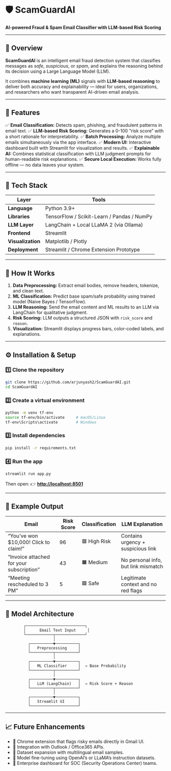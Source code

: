 # 🛡️ ScamGuardAI

**AI-powered Fraud & Spam Email Classifier with LLM-based Risk Scoring**

---

## 📖 Overview

**ScamGuardAI** is an intelligent email fraud detection system that classifies messages as *safe*, *suspicious*, or *spam*, and explains the reasoning behind its decision using a Large Language Model (LLM).

It combines **machine learning (ML)** signals with **LLM-based reasoning** to deliver both accuracy and explainability — ideal for users, organizations, and researchers who want transparent AI-driven email analysis.

---

## 🎯 Features

✅ **Email Classification:** Detects spam, phishing, and fraudulent patterns in email text.
✅ **LLM-based Risk Scoring:** Generates a 0-100 “risk score” with a short rationale for interpretability.
✅ **Batch Processing:** Analyze multiple emails simultaneously via the app interface.
✅ **Modern UI:** Interactive dashboard built with Streamlit for visualization and results.
✅ **Explainable AI:** Combines statistical classification with LLM judgment prompts for human-readable risk explanations.
✅ **Secure Local Execution:** Works fully offline — no data leaves your system.

---

## 🧱 Tech Stack

| Layer             | Tools                                      |
| ----------------- | ------------------------------------------ |
| **Language**      | Python 3.9+                                |
| **Libraries**     | TensorFlow / Scikit-Learn / Pandas / NumPy |
| **LLM Layer**     | LangChain + Local LLaMA 2 (via Ollama)     |
| **Frontend**      | Streamlit                                  |
| **Visualization** | Matplotlib / Plotly                        |
| **Deployment**    | Streamlit / Chrome Extension Prototype     |

---

## 🧠 How It Works

1. **Data Preprocessing:** Extract email bodies, remove headers, tokenize, and clean text.
2. **ML Classification:** Predict base spam/safe probability using trained model (Naive Bayes / TensorFlow).
3. **LLM Reasoning:** Send the email content and ML results to an LLM via LangChain for qualitative judgment.
4. **Risk Scoring:** LLM outputs a structured JSON with `risk_score` and `reason`.
5. **Visualization:** Streamlit displays progress bars, color-coded labels, and explanations.

---

## ⚙️ Installation & Setup

### 1️⃣ Clone the repository

```bash
git clone https://github.com/arjunyash2/ScamGuardAI.git
cd ScamGuardAI
```

### 2️⃣ Create a virtual environment

```bash
python -m venv tf-env
source tf-env/bin/activate     # macOS/Linux
tf-env\Scripts\activate        # Windows
```

### 3️⃣ Install dependencies

```bash
pip install -r requirements.txt
```

### 4️⃣ Run the app

```bash
streamlit run app.py
```

Then open: 👉 **[http://localhost:8501](http://localhost:8501)**

---

## 🧩 Example Output

| Email                                    | Risk Score | Classification | LLM Explanation                     |
| ---------------------------------------- | ---------- | -------------- | ----------------------------------- |
| “You’ve won $10,000! Click to claim!”    | 96         | 🟥 High Risk   | Contains urgency + suspicious link  |
| “Invoice attached for your subscription” | 43         | 🟧 Medium      | No personal info, but link mismatch |
| “Meeting rescheduled to 3 PM”            | 5          | 🟩 Safe        | Legitimate context and no red flags |

---

## 🧮 Model Architecture

```
        ┌──────────────────────────┐
        │      Email Text Input     │
        └────────────┬─────────────┘
                     │
          ┌──────────▼──────────┐
          │   Preprocessing     │
          └──────────┬──────────┘
                     │
          ┌──────────▼──────────┐
          │   ML Classifier     │  → Base Probability
          └──────────┬──────────┘
                     │
          ┌──────────▼──────────┐
          │   LLM (LangChain)   │  → Risk Score + Reason
          └──────────┬──────────┘
                     │
          ┌──────────▼──────────┐
          │   Streamlit UI      │
          └─────────────────────┘
```

---

## 📈 Future Enhancements

* 🔹 Chrome extension that flags risky emails directly in Gmail UI.
* 🔹 Integration with Outlook / Office365 APIs.
* 🔹 Dataset expansion with multilingual email samples.
* 🔹 Model fine-tuning using OpenAI’s or LLaMA’s instruction datasets.
* 🔹 Enterprise dashboard for SOC (Security Operations Center) teams.
